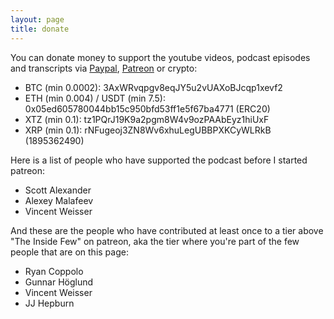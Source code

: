 ```yaml
---
layout: page
title: donate
---
```


You can donate money to support the youtube videos, podcast episodes and transcripts via [Paypal](https://paypal.me/michaeltrazzi), [Patreon](https://www.patreon.com/theinsideview) or crypto:

- BTC (min 0.0002): 3AxWRvqpgv8eqJY5u2vUAXoBJcqp1xevf2
- ETH (min 0.004) / USDT (min 7.5): 0x05ed605780044bb15c950bfd53ff1e5f67ba4771 (ERC20)
- XTZ (min 0.1): tz1PQrJ19K9a2pgm8W4v9ozPAAbEyz1hiUxF
- XRP (min 0.1): rNFugeoj3ZN8Wv6xhuLegUBBPXKCyWLRkB (1895362490)

Here is a list of people who have supported the podcast before I started patreon:
- Scott Alexander
- Alexey Malafeev
- Vincent Weisser

And these are the people who have contributed at least once to a tier above "The Inside Few" on patreon, aka the tier where you're part of the few people that are on this page:
- Ryan Coppolo
- Gunnar Höglund
- Vincent Weisser
- JJ Hepburn
